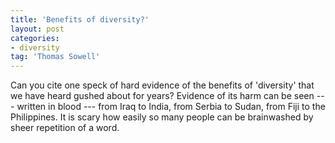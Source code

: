 ```yaml
---
title: 'Benefits of diversity?'
layout: post
categories:
- diversity
tag: 'Thomas Sowell'
---
```


Can you cite one speck of hard evidence of the benefits of 'diversity' that we have heard gushed about for years? Evidence of its harm can be seen --- written in blood --- from Iraq to India, from Serbia to Sudan, from Fiji to the Philippines. It is scary how easily so many people can be brainwashed by sheer repetition of a word.
